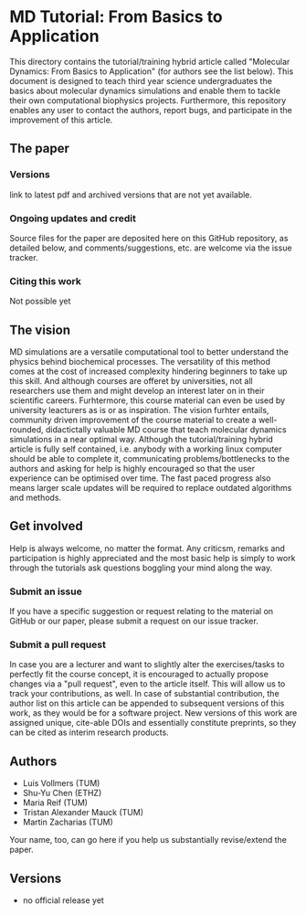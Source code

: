 # MD Tutorial: From Basics to Application

This directory contains the tutorial/training hybrid article called "Molecular Dynamics: From Basics to Application" (for authors see the list below). This document is designed to teach third year science undergraduates the basics about molecular dynamics simulations and enable them to tackle their own computational biophysics projects. Furthermore, this repository enables any user to contact the authors, report bugs, and participate in the improvement of this article. 

## The paper

### Versions

link to latest pdf and archived versions that are not yet available.

### Ongoing updates and credit

Source files for the paper are deposited here on this GitHub repository, as detailed below, and comments/suggestions, etc. are welcome via the issue tracker.

### Citing this work

Not possible yet

## The vision

MD simulations are a versatile computational tool to better understand the physics behind biochemical processes. The versatility of this method comes at the cost of increased complexity hindering beginners to take up this skill. And although courses are offeret by universities, not all researchers use them and might develop an interest later on in their scientific careers. Furhtermore, this course material can even be used by university leacturers as is or as inspiration. The vision furhter entails, community driven improvement of the course material to create a well-rounded, didactictally valuable MD course that teach molecular dynamics simulations in a near optimal way. Although the tutorial/training hybrid article is fully self contained, i.e. anybody with a working linux computer should be able to complete it, communicating problems/bottlenecks to the authors and asking for help is highly encouraged so that the user experience can be optimised over time. The fast paced progress also means larger scale updates will be required to replace outdated algorithms and methods. 

## Get involved

Help is always welcome, no matter the format. Any criticsm, remarks and participation is highly appreciated and the most basic help is simply to work through the tutorials ask questions boggling your mind along the way.

### Submit an issue

If you have a specific suggestion or request relating to the material on GitHub or our paper, please submit a request on our issue tracker.

### Submit a pull request

In case you are a lecturer and want to slightly alter the exercises/tasks to perfectly fit the course concept, it is encouraged to actually propose changes via a "pull request", even to the article itself. This will allow us to track your contributions, as well. In case of substantial contribution, the author list on this article can be appended to subsequent versions of this work, as they would be for a software project. New versions of this work are assigned unique, cite-able DOIs and essentially constitute preprints, so they can be cited as interim research products.

## Authors
- Luis Vollmers (TUM)
- Shu-Yu Chen (ETHZ)
- Maria Reif (TUM)
- Tristan Alexander Mauck (TUM)
- Martin Zacharias (TUM)

Your name, too, can go here if you help us substantially revise/extend the paper.

## Versions
- no official release yet
